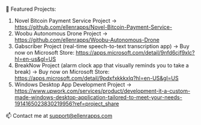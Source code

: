 ### 
🔭 Featured Projects:
1) Novel Bitcoin Payment Service Project -> https://github.com/ellenrapps/Novel-Bitcoin-Payment-Service-
2) Woobu Autonomous Drone Project -> https://github.com/ellenrapps/Woobu-Autonomous-Drone
3) Gabscriber Project (real-time speech-to-text transcription app) -> Buy now on Microsoft Store: https://apps.microsoft.com/detail/9nfd6cjf9xlc?hl=en-us&gl=US
4) BreakNow Project (alarm clock app that visually reminds you to take a break) -> Buy now on Microsoft Store: https://apps.microsoft.com/detail/9pdxfxkkkxlq?hl=en-US&gl=US
5) Windows Desktop App Development Project -> https://www.upwork.com/services/product/development-it-a-custom-made-windows-desktop-application-tailored-to-meet-your-needs-1914165023830219956?ref=project_share

:mailbox: Contact me at support@ellenrapps.com


